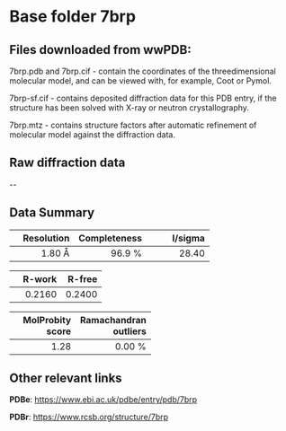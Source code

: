 # Base folder 7brp

## Files downloaded from wwPDB:

7brp.pdb and 7brp.cif - contain the coordinates of the threedimensional molecular model, and can be viewed with, for example, Coot or Pymol.

7brp-sf.cif - contains deposited diffraction data for this PDB entry, if the structure has been solved with X-ray or neutron crystallography.

7brp.mtz - contains structure factors after automatic refinement of molecular model against the diffraction data.

## Raw diffraction data

--<br> 

## Data Summary
|   | Resolution | Completeness| I/sigma |
|---|-------------:|----------------:|--------------:|
|   |1.80 Å|96.9  %|<img width=50/>28.40|

|   | **R-work**| **R-free**   
|---|-------------:|----------------:|           
||  0.2160|  0.2400|

|   |**MolProbity<br>score**| **Ramachandran<br>outliers** 
|---|-------------:|----------------:|
||  1.28|  0.00 %|

 

 



## Other relevant links 
**PDBe**:  https://www.ebi.ac.uk/pdbe/entry/pdb/7brp
 
**PDBr**: https://www.rcsb.org/structure/7brp 

